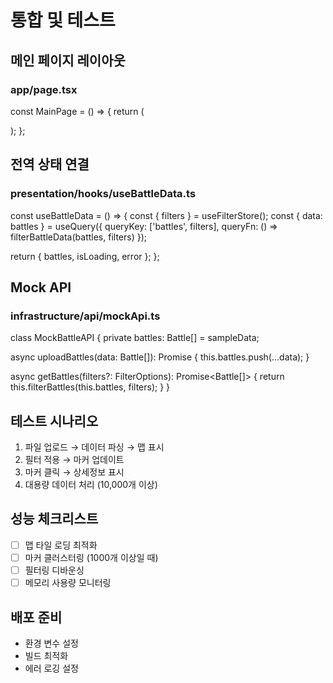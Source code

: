 # 통합 및 테스트

## 메인 페이지 레이아웃

### app/page.tsx
const MainPage = () => {
  return (
    <div className="flex h-screen">
      <Sidebar className="w-80">
        <FileUploader />
        <FilterPanel />
      </Sidebar>
      <MainContent className="flex-1">
        <MapViewer />
      </MainContent>
      <InfoPanel className="w-64">
        <BattleDetails />
        <Statistics />
      </InfoPanel>
    </div>
  );
};

## 전역 상태 연결

### presentation/hooks/useBattleData.ts
const useBattleData = () => {
  const { filters } = useFilterStore();
  const { data: battles } = useQuery({
    queryKey: ['battles', filters],
    queryFn: () => filterBattleData(battles, filters)
  });
  
  return { battles, isLoading, error };
};

## Mock API

### infrastructure/api/mockApi.ts
class MockBattleAPI {
  private battles: Battle[] = sampleData;
  
  async uploadBattles(data: Battle[]): Promise<void> {
    this.battles.push(...data);
  }
  
  async getBattles(filters?: FilterOptions): Promise<Battle[]> {
    return this.filterBattles(this.battles, filters);
  }
}

## 테스트 시나리오
1. 파일 업로드 → 데이터 파싱 → 맵 표시
2. 필터 적용 → 마커 업데이트
3. 마커 클릭 → 상세정보 표시
4. 대용량 데이터 처리 (10,000개 이상)

## 성능 체크리스트
- [ ] 맵 타일 로딩 최적화
- [ ] 마커 클러스터링 (1000개 이상일 때)
- [ ] 필터링 디바운싱
- [ ] 메모리 사용량 모니터링

## 배포 준비
- 환경 변수 설정
- 빌드 최적화
- 에러 로깅 설정
